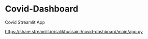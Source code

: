 # Covid-Dashboard
Covid Streamlit App

https://share.streamlit.io/salikhussaini/covid-dashboard/main/app.py
